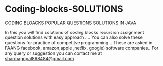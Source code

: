 # Coding-blocks-SOLUTIONS
CODING BLOACKS  POPULAR QUESTIONS SOLUTIONS IN JAVA

In this you will find solutions of coding blocks recursion assignment question solutions with easy approach ....
You can also solve these questions for practice of competitve programming ..
These are asked in FAANG facebook, amazon,apple ,netflix, google) software companies..
For any query or suggestion you can contact me at sharmagopal868484@gmail.com
